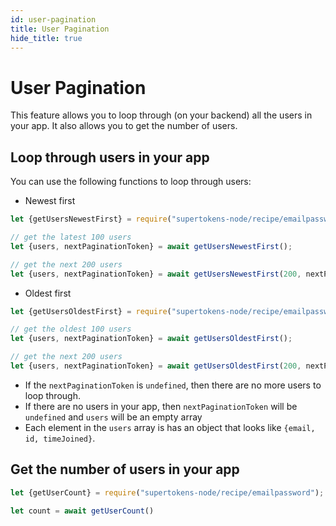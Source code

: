```yaml
---
id: user-pagination
title: User Pagination
hide_title: true
---
```


# User Pagination

This feature allows you to loop through (on your backend) all the users in your app. It also allows you to get the number of users.

## Loop through users in your app
You can use the following functions to loop through users:

- Newest first

<!--DOCUSAURUS_CODE_TABS-->
<!--NodeJS-->
```js
let {getUsersNewestFirst} = require("supertokens-node/recipe/emailpassword");

// get the latest 100 users
let {users, nextPaginationToken} = await getUsersNewestFirst();

// get the next 200 users
let {users, nextPaginationToken} = await getUsersNewestFirst(200, nextPaginationToken);
```
<!--END_DOCUSAURUS_CODE_TABS-->

- Oldest first

<!--DOCUSAURUS_CODE_TABS-->
<!--NodeJS-->
```js
let {getUsersOldestFirst} = require("supertokens-node/recipe/emailpassword");

// get the oldest 100 users
let {users, nextPaginationToken} = await getUsersOldestFirst();

// get the next 200 users
let {users, nextPaginationToken} = await getUsersOldestFirst(200, nextPaginationToken);
```
<!--END_DOCUSAURUS_CODE_TABS-->

- If the `nextPaginationToken` is `undefined`, then there are no more users to loop through.
- If there are no users in your app, then `nextPaginationToken` will be `undefined` and `users` will be an empty array
- Each element in the `users` array is has an object that looks like `{email, id, timeJoined}`.

## Get the number of users in your app

<!--DOCUSAURUS_CODE_TABS-->
<!--NodeJS-->
```js
let {getUserCount} = require("supertokens-node/recipe/emailpassword");

let count = await getUserCount()
```
<!--END_DOCUSAURUS_CODE_TABS-->